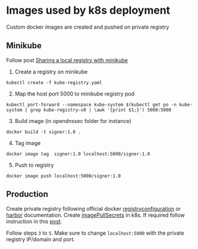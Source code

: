 # Images used by k8s deployment
Custom docker images are created and pushed on private registry

## Minikube ##
Follow post [Sharing a local registry with minikube](https://blog.hasura.io/sharing-a-local-registry-for-minikube-37c7240d0615/)
1. Create a registry on minikube
```
kubectl create -f kube-registry.yaml
```
2. Map the host port 5000 to minikube registry pod
```
kubectl port-forward --namespace kube-system $(kubectl get po -n kube-system | grep kube-registry-v0 | \awk '{print $1;}') 5000:5000
```
3. Build image (in opendnssec folder for instance)
```
docker build -t signer:1.0 .
```
4. Tag image
```
docker image tag  signer:1.0 localhost:5000/signer:1.0
```

5. Push to registry
```
docker image push localhost:5000/signer:1.0
```


## Production ##
Create private registry following official docker [registry](https://docs.docker.com/registry/deploying/)[configuration](https://docs.docker.com/registry/configuration/) or [harbor](https://goharbor.io/) documentation. Create [imagePullSecrets](https://kubernetes.io/docs/tasks/configure-pod-container/pull-image-private-registry/) in k8s. If required follow instruction in this [post](https://blog.cloudhelix.io/using-a-private-docker-registry-with-kubernetes-f8d5f6b8f646?gi=cbdd0e08812b).

Follow steps `3` to `5`. Make sure to change `localhost:5000` with the private registry IP/domain and port.
